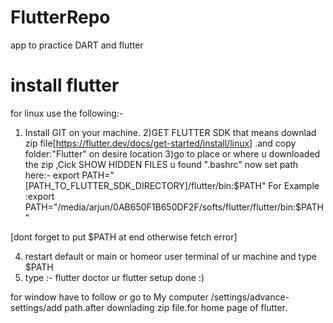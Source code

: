 # FlutterRepo
app to practice DART and flutter
# install flutter 
for linux use the following:-
1) Install GIT on your machine.
2)GET FLUTTER SDK that means downlad zip file[https://flutter.dev/docs/get-started/install/linux]
.and copy folder:"Flutter" on desire location
3)go to place or where u downloaded the zip ,Cick SHOW HIDDEN FILES u found ".bashrc"
now set path here:-
export PATH="[PATH_TO_FLUTTER_SDK_DIRECTORY]/flutter/bin:$PATH" For Example :export PATH="/media/arjun/0AB650F1B650DF2F/softs/flutter/flutter/bin:$PATH"

[dont forget to put $PATH at end otherwise fetch error]

4) restart default or main or homeor user terminal of ur machine
and type 
$PATH 
5) type :- flutter doctor
ur flutter setup done :)

for window have to follow or go to My computer /settings/advance-settings/add path.after downlading zip file.for home page of flutter.

